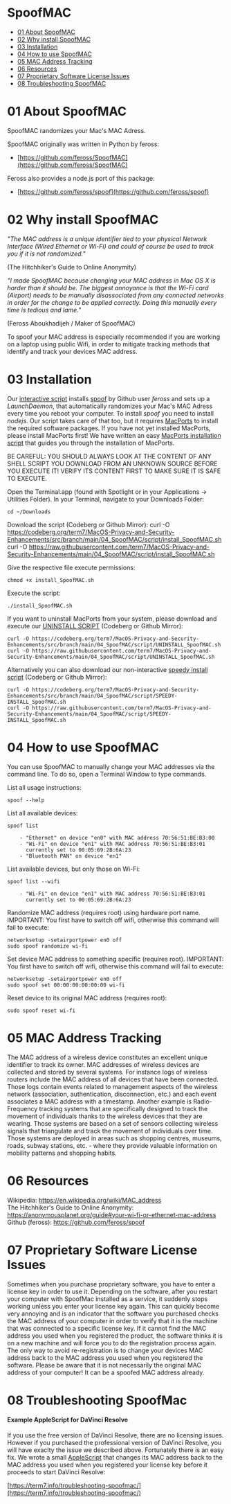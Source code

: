 # SpoofMAC

- [01 About SpoofMAC](#01-about-spoofmac)
- [02 Why install SpoofMAC](#02-why-install-spoofmac)
- [03 Installation](#03-installation)
- [04 How to use SpoofMAC](#04-how-to-use-spoofmac)
- [05 MAC Address Tracking](#05-mac-address-tracking)
- [06 Resources](#06-resources)
- [07 Proprietary Software License Issues](#07-proprietary-software-license-issues)
- [08 Troubleshooting SpoofMAC](#08-troubleshooting-spoofmac)


# 01 About SpoofMAC

SpoofMAC randomizes your Mac's MAC Adress.

SpoofMAC originally was written in Python by feross:
* [https://github.com/feross/SpoofMAC](https://github.com/feross/SpoofMAC)

Feross also provides a node.js port of this package:
* [https://github.com/feross/spoof](https://github.com/feross/spoof)



# 02 Why install SpoofMAC


*"The MAC address is a unique identifier tied to your physical Network Interface (Wired Ethernet or Wi-Fi) and could of course be used to track you if it is not randomized."*

(The Hitchhiker's Guide to Online Anonymity)

*"I made SpoofMAC because changing your MAC address in Mac OS X is harder than it should be. The biggest annoyance is that the Wi-Fi card (Airport) needs to be manually disassociated from any connected networks in order for the change to be applied correctly. Doing this manually every time is tedious and lame."*

(Feross Aboukhadijeh / Maker of SpoofMAC)

To spoof your MAC address is especially recommended if you are working on a laptop using public Wifi, in order to mitigate tracking methods that identify and track your devices MAC address.



# 03 Installation

Our [interactive script](script/install_SpoofMAC.sh) installs [spoof](https://github.com/feross/spoof) by Github user *feross* and sets up a <em>LaunchDaemon</em>, that automatically randomizes your Mac's MAC Adress every time you reboot your computer. To install *spoof* you need to install *nodejs*. Our script takes care of that too, but it requires [MacPorts](https://www.macports.org/) to install the required software packages. If you have not yet installed MacPorts, please install MacPorts first! We have written an easy [MacPorts installation script](../03_MacPorts/install_MacPorts.sh) that guides you through the installation of MacPorts.

BE CAREFUL: YOU SHOULD ALWAYS LOOK AT THE CONTENT OF ANY SHELL SCRIPT YOU DOWNLOAD FROM AN UNKNOWN SOURCE BEFORE YOU EXECUTE IT! VERIFY ITS CONTENT FIRST TO MAKE SURE IT IS SAFE TO EXECUTE.

Open the Terminal.app (found with Spotlight or in your Applications -> Utilities Folder).
In your Terminal, navigate to your Downloads Folder:

    cd ~/Downloads

Download the script (Codeberg or Github Mirror):
    curl -O https://codeberg.org/term7/MacOS-Privacy-and-Security-Enhancements/src/branch/main/04_SpoofMAC/script/install_SpoofMAC.sh
    curl -O https://raw.githubusercontent.com/term7/MacOS-Privacy-and-Security-Enhancements/main/04_SpoofMAC/script/install_SpoofMAC.sh

Give the respective file execute permissions:

    chmod +x install_SpoofMAC.sh

Execute the script:

    ./install_SpoofMAC.sh

If you want to uninstall MacPorts from your system, please download and execute our [UNINSTALL SCRIPT](script/UNINSTALL_SpoofMAC.sh) (Codeberg or Github Mirror):

    curl -O https://codeberg.org/term7/MacOS-Privacy-and-Security-Enhancements/src/branch/main/04_SpoofMAC/script/UNINSTALL_SpoofMAC.sh
    curl -O https://raw.githubusercontent.com/term7/MacOS-Privacy-and-Security-Enhancements/main/04_SpoofMAC/script/UNINSTALL_SpoofMAC.sh

Alternatively you can also download our non-interactive [speedy install script](script/SPEEDY-INSTALL_SpoofMAC.sh) (Codeberg or Github Mirror):

    curl -O https://codeberg.org/term7/MacOS-Privacy-and-Security-Enhancements/src/branch/main/04_SpoofMAC/script/SPEEDY-INSTALL_SpoofMAC.sh
    curl -O https://raw.githubusercontent.com/term7/MacOS-Privacy-and-Security-Enhancements/main/04_SpoofMAC/script/SPEEDY-INSTALL_SpoofMAC.sh


# 04 How to use SpoofMAC

You can use SpoofMAC to manually change your MAC addresses via the command line. To do so, open a Terminal Window to type commands.


List all usage instructions:

    spoof --help


List all available devices:

    spoof list

        - "Ethernet" on device "en0" with MAC address 70:56:51:BE:B3:00
        - "Wi-Fi" on device "en1" with MAC address 70:56:51:BE:B3:01 
          currently set to 00:05:69:2B:6A:23
        - "Bluetooth PAN" on device "en1"


List available devices, but only those on Wi-Fi:

    spoof list --wifi

        - "Wi-Fi" on device "en1" with MAC address 70:56:51:BE:B3:01 
          currently set to 00:05:69:2B:6A:23


Randomize MAC address (requires root) using hardware port name. IMPORTANT: You first have to switch off wifi, otherwise this command will fail to execute:

    networksetup -setairportpower en0 off
    sudo spoof randomize wi-fi


Set device MAC address to something specific (requires root). IMPORTANT: You first have to switch off wifi, otherwise this command will fail to execute:

    networksetup -setairportpower en0 off
    sudo spoof set 00:00:00:00:00:00 wi-fi

Reset device to its original MAC address (requires root):
    
    sudo spoof reset wi-fi


# 05 MAC Address Tracking

The MAC address of a wireless device constitutes an excellent unique identifier to track its owner. MAC addresses of wireless devices are collected and stored by several systems. For instance logs of wireless routers include the MAC address of all devices that have been connected. Those logs contain events related to management aspects of the wireless network (association, authentication, disconnection, etc.) and each event associates a MAC address with a timestamp.
Another example is Radio-Frequency tracking systems that are specifically designed to track the movement of individuals thanks to the wireless devices that they are wearing. Those systems are based on a set of sensors collecting wireless signals that triangulate and track the movement of individuals over time. Those systems are deployed in areas such as shopping centres, museums, roads, subway stations, etc. - where they provide valuable information on mobility patterns and shopping habits.

# 06 Resources

Wikipedia: https://en.wikipedia.org/wiki/MAC_address<br>
The Hitchhiker's Guide to Online Anonymity: https://anonymousplanet.org/guide#your-wi-fi-or-ethernet-mac-address<br>
Github (feross): https://github.com/feross/spoof

# 07 Proprietary Software License Issues

Sometimes when you purchase proprietary software, you have to enter a license key in order to use it. Depending on the software, after you restart your computer with SpoofMac installed as a service, it suddenly stops working unless you enter your license key again. This can quickly become very annoying and is an indicator that the software you purchased checks the MAC address of your computer in order to verify that it is the machine that was connected to a specific license key. If it cannot find the MAC address you used when you registered the product, the software thinks it is on a new machine and will force you to do the registration process again.
The only way to avoid re-registration is to change your devices MAC address back to the MAC address you used when you registered the software. Please be aware that it is not necessarily the original MAC address of your computer! It can be a spoofed MAC address already.

# 08 Troubleshooting SpoofMac

#### Example AppleScript for DaVinci Resolve

If you use the free version of DaVinci Resolve, there are no licensing issues. However if you purchased the professional version of DaVinci Resolve, you will have exaclty the issue we described above. Fortunately there is an easy fix. We wrote a small [AppleScript](misc/DaVinci_Startup.app) that changes its MAC address back to the MAC address you used when you registered your license key before it proceeds to start DaVinci Resolve:

[https://term7.info/troubleshooting-spoofmac/](https://term7.info/troubleshooting-spoofmac/)
